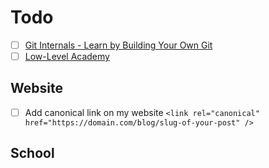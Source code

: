 # Todo

- [ ] [Git Internals - Learn by Building Your Own Git](https://www.leshenko.net/p/ugit/#)
- [ ] [Low-Level Academy](https://lowlvl.org/)

## Website

- [ ] Add canonical link on my website `<link rel="canonical" href="https://domain.com/blog/slug-of-your-post" />`

## School

